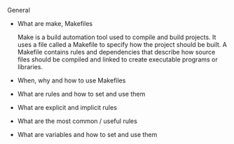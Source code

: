 General

 * What are make, Makefiles

    Make is a build automation tool used to compile and build projects. It uses a file called a Makefile to specify how the project should be built. A Makefile contains rules and dependencies that describe     how source files should be compiled and linked to create executable programs or libraries.

 * When, why and how to use Makefiles

    

 * What are rules and how to set and use them

 * What are explicit and implicit rules

 * What are the most common / useful rules

 * What are variables and how to set and use them
